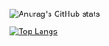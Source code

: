 ![Anurag's GitHub stats](https://github-readme-stats.vercel.app/api?username=lucasmazz&show_icons=true&theme=transparent)

[![Top Langs](https://github-readme-stats.vercel.app/api/top-langs/?username=lucasmazz)](https://github.com/anuraghazra/github-readme-stats)

<!--
**lucasmazz/lucasmazz** is a ✨ _special_ ✨ repository because its `README.md` (this file) appears on your GitHub profile.

Here are some ideas to get you started:

- 🔭 I’m currently working on ...
- 🌱 I’m currently learning ...
- 👯 I’m looking to collaborate on ...
- 🤔 I’m looking for help with ...
- 💬 Ask me about ...
- 📫 How to reach me: ...
- 😄 Pronouns: ...
- ⚡ Fun fact: ...
-->
